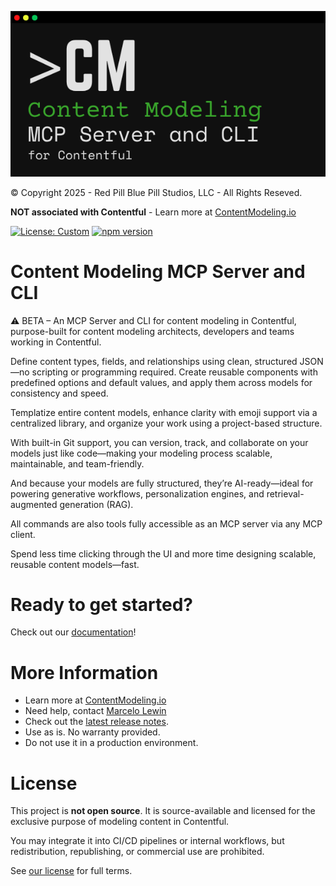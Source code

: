 ![Content Modeling MCP Server and CLI for Contentful](./common/docs/assets/cmcli-logo.png)

© Copyright 2025 - Red Pill Blue Pill Studios, LLC - All Rights Reseved.

**NOT associated with Contentful** - Learn more at [ContentModeling.io](https://www.contentmodeling.io/)

[![License: Custom](https://img.shields.io/badge/license-Custom-lightgrey)](LICENSE.md)
[![npm version](https://img.shields.io/npm/v/content-modeling-cli.svg)](https://www.npmjs.com/package/content-modeling-cli)

# Content Modeling MCP Server and CLI
⚠️ BETA – An MCP Server and CLI for content modeling in Contentful, purpose-built for content modeling architects, developers and teams working in Contentful.

Define content types, fields, and relationships using clean, structured JSON—no scripting or programming required. Create reusable components with predefined options and default values, and apply them across models for consistency and speed.

Templatize entire content models, enhance clarity with emoji support via a centralized library, and organize your work using a project-based structure.

With built-in Git support, you can version, track, and collaborate on your models just like code—making your modeling process scalable, maintainable, and team-friendly.

And because your models are fully structured, they’re AI-ready—ideal for powering generative workflows, personalization engines, and retrieval-augmented generation (RAG).

All commands are also tools fully accessible as an MCP server via any MCP client.

Spend less time clicking through the UI and more time designing scalable, reusable content models—fast.

# Ready to get started?
Check out our [documentation](common/docs/README.md)!

# More Information
- Learn more at [ContentModeling.io](https://www.contentmodeling.io/)
- Need help, contact [Marcelo Lewin](mailto:marcelo@redpillbluepillstudios.com)
- Check out the [latest release notes](common/docs/release_notes.md).
- Use as is.  No warranty provided.  
- Do not use it in a production environment.

# License
This project is **not open source**. It is source-available and licensed for the exclusive purpose of modeling content in Contentful.

You may integrate it into CI/CD pipelines or internal workflows, but redistribution, republishing, or commercial use are prohibited.

See [our license](LICENSE.md) for full terms.